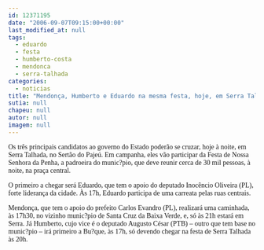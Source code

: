```yaml
---
id: 12371195
date: "2006-09-07T09:15:00+00:00"
last_modified_at: null
tags:
  - eduardo
  - festa
  - humberto-costa
  - mendonca
  - serra-talhada
categories:
  - noticias
title: "Mendonça, Humberto e Eduardo na mesma festa, hoje, em Serra Talhada"
sutia: null
chapeu: null
autor: null
imagem: null
---
```

<p><P><FONT face=Verdana>Os três principais candidatos ao governo do Estado poderão se cruzar, hoje à noite, em Serra Talhada, no Sertão do Pajeú. Em campanha, eles vão participar da Festa de Nossa Senhora da Penha, a padroeira do munic?pio, que deve reunir cerca de 30 mil pessoas, à noite, na praça central.</FONT></P></p>
<p><P><FONT face=Verdana>O primeiro a chegar será Eduardo, que tem o apoio do deputado Inocêncio Oliveira (PL), forte liderança da cidade. Às 17h, Eduardo participa de uma carreata pelas ruas centrais.</FONT></P></p>
<p><P><FONT face=Verdana>Mendonça, que tem o apoio do prefeito Carlos Evandro (PL), realizará uma caminhada, às 17h30, no vizinho munic?pio de Santa Cruz da Baixa Verde, e, só às 21h estará em Serra. Já Humberto, cujo vice é o deputado Augusto César (PTB) – outro que tem base no munic?pio – irá primeiro a Bu?que, às 17h, só devendo chegar na festa de Serra Talhada às 20h.</FONT><BR></P> </p>
